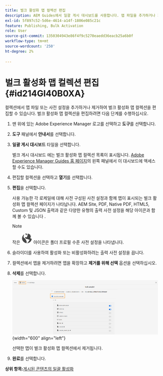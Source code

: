 ```yaml
---
title: 벌크 활성화 맵 컬렉션 편집
description: AEM Guides에서 일괄 게시 대시보드를 사용합니다. 맵 파일을 추가하거나 제거하여 벌크 활성화 맵 컬렉션을 편집하는 방법에 대해 알아봅니다.
exl-id: 5f897c52-5d6e-4614-a14f-1806e085c21c
feature: Publishing, Bulk Activation
role: User
source-git-commit: 1350304943e86f4f9c5270eaedd36eacb25a6b0f
workflow-type: tm+mt
source-wordcount: '250'
ht-degree: 2%

---
```


# 벌크 활성화 맵 컬렉션 편집 {#id214GI40B0XA}

컬렉션에서 맵 파일 또는 사전 설정을 추가하거나 제거하여 벌크 활성화 맵 컬렉션을 편집할 수 있습니다. 벌크 활성화 맵 컬렉션을 편집하려면 다음 단계를 수행하십시오.

1. 맨 위에 있는 Adobe Experience Manager 로고를 선택하고 **도구**&#x200B;를 선택합니다.

1. **도구** 패널에서 **안내서**&#x200B;를 선택합니다.

1. **일괄 게시 대시보드** 타일을 선택합니다.

   벌크 게시 대시보드 에는 벌크 활성화 맵 컬렉션 목록이 표시됩니다. [Adobe Experience Manager Guides 홈 페이지](intro-home-page.md)의 왼쪽 패널에서 이 대시보드에 액세스할 수도 있습니다.

1. 편집할 컬렉션을 선택하고 **열기**&#x200B;를 선택합니다.

1. **편집**&#x200B;을 선택합니다.

   사용 가능한 각 로케일에 대해 사전 구성된 사전 설정과 함께 맵이 표시되는 벌크 활성화 맵 컬렉션 페이지가 나타납니다.
AEM Site, PDF, Native PDF, HTML5, Custom 및 JSON 출력과 같은 다양한 유형의 출력 사전 설정을 해당 아이콘과 함께 볼 수 있습니다
.

   >[!NOTE]
   >
   > 작은 ![](images/global-preset-icon.svg) 아이콘은 폴더 프로필 수준 사전 설정을 나타냅니다.


1. 슬라이더를 사용하여 활성화 또는 비활성화하려는 출력 사전 설정을 끕니다.

1. 컬렉션에서 맵을 제거하려면 맵을 확장하고 **제거를 위해 선택** 옵션을 선택하십시오.

1. **삭제**&#x200B;를 선택합니다.

   ![](images/bulk-activation-delete-map.png){width="600" align="left"}

   선택한 맵이 벌크 활성화 맵 컬렉션에서 제거됩니다.

1. **완료**&#x200B;를 선택합니다.


**상위 항목:**&#x200B;[&#x200B;게시된 콘텐츠의 일괄 활성화](conf-bulk-activation.md)
